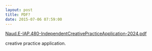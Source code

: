 ```yaml
---
layout: post
title: PDF?
date: 2015-07-06 07:59:00
---
```


<object data="_poetry/pdf/Naud.E-IAP.480-IndependentCreativePracticeApplication-2024.pdf" width="1000" height="1000" type='application/pdf'/>

[Naud.E-IAP.480-IndependentCreativePracticeApplication-2024.pdf](https://github.com/user-attachments/files/18313098/Naud.E-IAP.480-IndependentCreativePracticeApplication-2024.pdf)

creative practice application.
